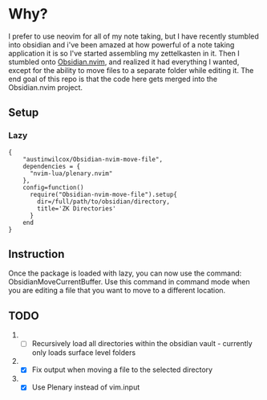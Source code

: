 # Why?
I prefer to use neovim for all of my note taking, but I have recently stumbled into obsidian and i've been amazed at how powerful of a note taking application it is so I've started assembling my zettelkasten in it. Then I stumbled onto [Obsidian.nvim](https://github.com/epwalsh/obsidian.nvim#notes-on-configuration), and realized it had everything I wanted, except for the ability to move files to a separate folder while editing it. The end goal of this repo is that the code here gets merged into the Obsidian.nvim project.

## Setup
### Lazy
```
{
    "austinwilcox/Obsidian-nvim-move-file",
    dependencies = {
      "nvim-lua/plenary.nvim"
    },
    config=function()
      require("Obsidian-nvim-move-file").setup{
        dir=/full/path/to/obsidian/directory,
        title='ZK Directories'
      }
    end
}
```

## Instruction
Once the package is loaded with lazy, you can now use the command: ObsidianMoveCurrentBuffer. Use this command in command mode when you are editing a file that you want to move to a different location.

## TODO
1. - [ ] Recursively load all directories within the obsidian vault - currently only loads surface level folders
2. - [x] Fix output when moving a file to the selected directory
3. - [x] Use Plenary instead of vim.input
